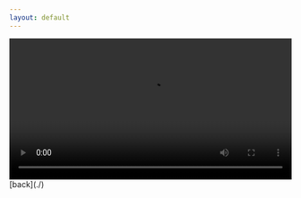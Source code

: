 ```yaml
---
layout: default
---
```

<video width="100%" controls>
    <source src="https://s3.ap-northeast-2.amazonaws.com/gusals3587/Hello%2C+World/Hello_World.mp4" type="video/mp4">
    <track label="한국어" kind="subtitles" srclang="ko" src="assets/hello_world.vtt" default>
</video>
[back](./)
